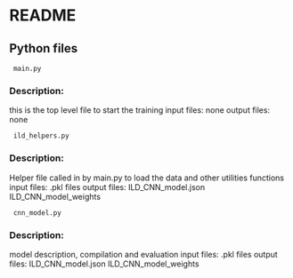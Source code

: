 # README

## Python files

     main.py

### Description:
this is the top level file to start the training
input files:
	none
output files:
	none

     ild_helpers.py

### Description:
Helper file called in by main.py to load the data and other utilities functions
input files:
	.pkl files
output files:
	ILD_CNN_model.json
	ILD_CNN_model_weights

     cnn_model.py

### Description:
model description, compilation and evaluation
input files:
	.pkl files
output files:
	ILD_CNN_model.json
	ILD_CNN_model_weights
